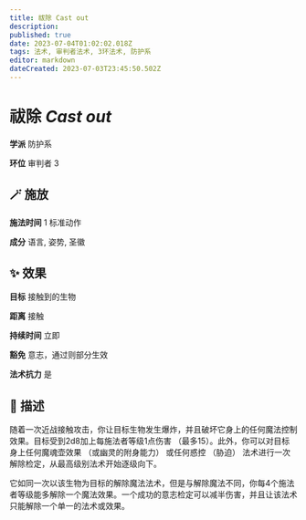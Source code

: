 ```yaml
---
title: 祓除 Cast out
description: 
published: true
date: 2023-07-04T01:02:02.018Z
tags: 法术, 审判者法术, 3环法术, 防护系
editor: markdown
dateCreated: 2023-07-03T23:45:50.502Z
---
```


# **祓除** *Cast out*

**学派** 防护系 

**环位** 审判者 3

## 🪄 施放

**施法时间** 1 标准动作

**成分** 语言, 姿势, 圣徽

## ✨ 效果 

**目标** 接触到的生物 

**距离** 接触  

**持续时间** 立即 

**豁免** 意志，通过则部分生效

**法术抗力** 是

## 📖 描述

随着一次近战接触攻击，你让目标生物发生爆炸，并且破坏它身上的任何魔法控制效果。目标受到2d8加上每施法者等级1点伤害 （最多15）。此外，你可以对目标身上任何魔魂壶效果 （或幽灵的附身能力） 或任何惑控 （胁迫） 法术进行一次解除检定，从最高级别法术开始逐级向下。

它如同一次以该生物为目标的解除魔法法术，但是与解除魔法不同，你每4个施法者等级能多解除一个魔法效果。一个成功的意志检定可以减半伤害，并且让该法术只能解除一个单一的法术或效果。
    